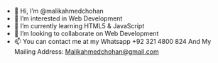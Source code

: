 - 👋 Hi, I’m @malikahmedchohan
- 👀 I’m interested in Web Development
- 🌱 I’m currently learning HTML5 & JavaScript
- 💞️ I’m looking to collaborate on Web Development
- 📫 You can contact me at my Whatsapp +92 321 4800 824 And My Mailing Address: Malikahmedchohan@gmail.com


<!---
malikahmedchohan/malikahmedchohan is a ✨ special ✨ repository because its `README.md` (this file) appears on your GitHub profile.
You can click the Preview link to take a look at your changes.
--->
